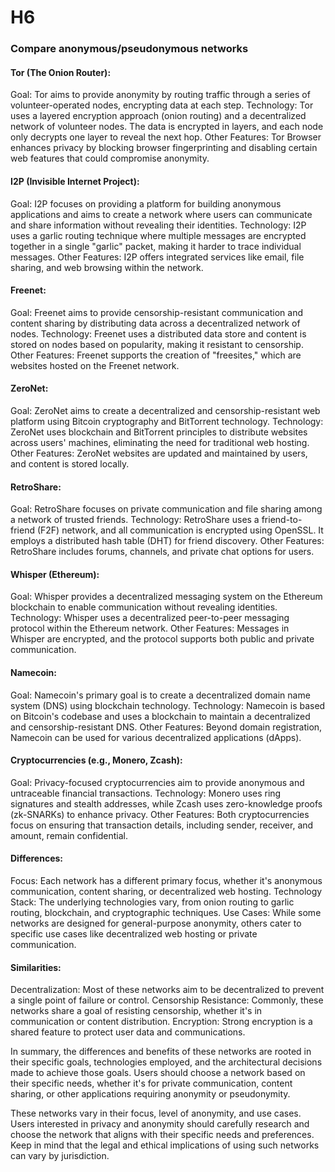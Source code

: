 # H6

### Compare anonymous/pseudonymous networks

#### Tor (The Onion Router):
Goal: Tor aims to provide anonymity by routing traffic through a series of volunteer-operated nodes, encrypting data at each step.
Technology: Tor uses a layered encryption approach (onion routing) and a decentralized network of volunteer nodes. The data is encrypted in layers, and each node only decrypts one layer to reveal the next hop.
Other Features: Tor Browser enhances privacy by blocking browser fingerprinting and disabling certain web features that could compromise anonymity.

#### I2P (Invisible Internet Project):
Goal: I2P focuses on providing a platform for building anonymous applications and aims to create a network where users can communicate and share information without revealing their identities.
Technology: I2P uses a garlic routing technique where multiple messages are encrypted together in a single "garlic" packet, making it harder to trace individual messages.
Other Features: I2P offers integrated services like email, file sharing, and web browsing within the network.

#### Freenet:
Goal: Freenet aims to provide censorship-resistant communication and content sharing by distributing data across a decentralized network of nodes.
Technology: Freenet uses a distributed data store and content is stored on nodes based on popularity, making it resistant to censorship.
Other Features: Freenet supports the creation of "freesites," which are websites hosted on the Freenet network.

#### ZeroNet:
Goal: ZeroNet aims to create a decentralized and censorship-resistant web platform using Bitcoin cryptography and BitTorrent technology.
Technology: ZeroNet uses blockchain and BitTorrent principles to distribute websites across users' machines, eliminating the need for traditional web hosting.
Other Features: ZeroNet websites are updated and maintained by users, and content is stored locally.

#### RetroShare:
Goal: RetroShare focuses on private communication and file sharing among a network of trusted friends.
Technology: RetroShare uses a friend-to-friend (F2F) network, and all communication is encrypted using OpenSSL. It employs a distributed hash table (DHT) for friend discovery.
Other Features: RetroShare includes forums, channels, and private chat options for users.

#### Whisper (Ethereum):
Goal: Whisper provides a decentralized messaging system on the Ethereum blockchain to enable communication without revealing identities.
Technology: Whisper uses a decentralized peer-to-peer messaging protocol within the Ethereum network.
Other Features: Messages in Whisper are encrypted, and the protocol supports both public and private communication.

#### Namecoin:
Goal: Namecoin's primary goal is to create a decentralized domain name system (DNS) using blockchain technology.
Technology: Namecoin is based on Bitcoin's codebase and uses a blockchain to maintain a decentralized and censorship-resistant DNS.
Other Features: Beyond domain registration, Namecoin can be used for various decentralized applications (dApps).

#### Cryptocurrencies (e.g., Monero, Zcash):
Goal: Privacy-focused cryptocurrencies aim to provide anonymous and untraceable financial transactions.
Technology: Monero uses ring signatures and stealth addresses, while Zcash uses zero-knowledge proofs (zk-SNARKs) to enhance privacy.
Other Features: Both cryptocurrencies focus on ensuring that transaction details, including sender, receiver, and amount, remain confidential.

#### Differences:

Focus: Each network has a different primary focus, whether it's anonymous communication, content sharing, or decentralized web hosting.
Technology Stack: The underlying technologies vary, from onion routing to garlic routing, blockchain, and cryptographic techniques.
Use Cases: While some networks are designed for general-purpose anonymity, others cater to specific use cases like decentralized web hosting or private communication.

#### Similarities:

Decentralization: Most of these networks aim to be decentralized to prevent a single point of failure or control.
Censorship Resistance: Commonly, these networks share a goal of resisting censorship, whether it's in communication or content distribution.
Encryption: Strong encryption is a shared feature to protect user data and communications.

In summary, the differences and benefits of these networks are rooted in their specific goals, technologies employed, and the architectural decisions made to achieve those goals. Users should choose a network based on their specific needs, whether it's for private communication, content sharing, or other applications requiring anonymity or pseudonymity.

These networks vary in their focus, level of anonymity, and use cases. Users interested in privacy and anonymity should carefully research and choose the network that aligns with their specific needs and preferences. Keep in mind that the legal and ethical implications of using such networks can vary by jurisdiction.
